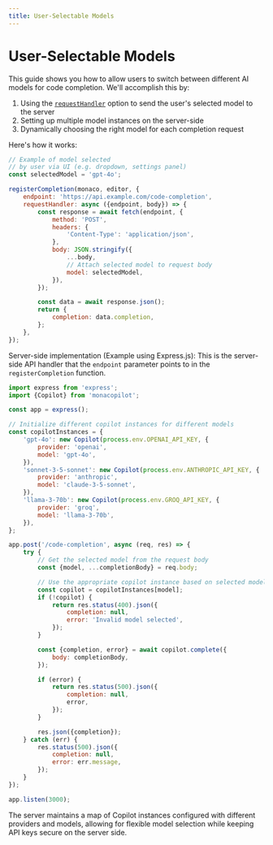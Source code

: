 ```yaml
---
title: User-Selectable Models
---
```


# User-Selectable Models

This guide shows you how to allow users to switch between different AI models for code completion. We'll accomplish this by:

1. Using the <code>[requestHandler](/advanced/custom-request-handler)</code> option to send the user's selected model to the server
2. Setting up multiple model instances on the server-side
3. Dynamically choosing the right model for each completion request

Here's how it works:

```javascript
// Example of model selected
// by user via UI (e.g. dropdown, settings panel)
const selectedModel = 'gpt-4o';

registerCompletion(monaco, editor, {
    endpoint: 'https://api.example.com/code-completion',
    requestHandler: async ({endpoint, body}) => {
        const response = await fetch(endpoint, {
            method: 'POST',
            headers: {
                'Content-Type': 'application/json',
            },
            body: JSON.stringify({
                ...body,
                // Attach selected model to request body
                model: selectedModel,
            }),
        });

        const data = await response.json();
        return {
            completion: data.completion,
        };
    },
});
```

Server-side implementation (Example using Express.js): This is the server-side API handler that the `endpoint` parameter points to in the `registerCompletion` function.

```javascript
import express from 'express';
import {Copilot} from 'monacopilot';

const app = express();

// Initialize different copilot instances for different models
const copilotInstances = {
    'gpt-4o': new Copilot(process.env.OPENAI_API_KEY, {
        provider: 'openai',
        model: 'gpt-4o',
    }),
    'sonnet-3-5-sonnet': new Copilot(process.env.ANTHROPIC_API_KEY, {
        provider: 'anthropic',
        model: 'claude-3-5-sonnet',
    }),
    'llama-3-70b': new Copilot(process.env.GROQ_API_KEY, {
        provider: 'groq',
        model: 'llama-3-70b',
    }),
};

app.post('/code-completion', async (req, res) => {
    try {
        // Get the selected model from the request body
        const {model, ...completionBody} = req.body;

        // Use the appropriate copilot instance based on selected model
        const copilot = copilotInstances[model];
        if (!copilot) {
            return res.status(400).json({
                completion: null,
                error: 'Invalid model selected',
            });
        }

        const {completion, error} = await copilot.complete({
            body: completionBody,
        });

        if (error) {
            return res.status(500).json({
                completion: null,
                error,
            });
        }

        res.json({completion});
    } catch (err) {
        res.status(500).json({
            completion: null,
            error: err.message,
        });
    }
});

app.listen(3000);
```

The server maintains a map of Copilot instances configured with different providers and models, allowing for flexible model selection while keeping API keys secure on the server side.
